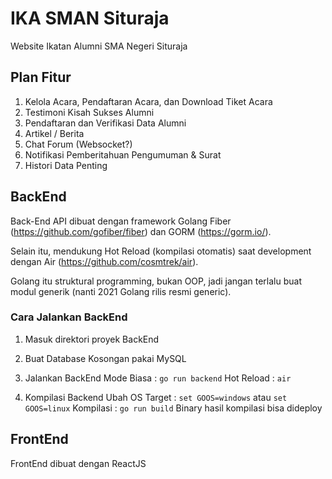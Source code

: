 # IKA SMAN Situraja

Website Ikatan Alumni SMA Negeri Situraja

## Plan Fitur

1. Kelola Acara, Pendaftaran Acara, dan Download Tiket Acara
2. Testimoni Kisah Sukses Alumni
3. Pendaftaran dan Verifikasi Data Alumni
4. Artikel / Berita
5. Chat Forum (Websocket?)
6. Notifikasi Pemberitahuan Pengumuman & Surat
7. Histori Data Penting

## BackEnd

Back-End API dibuat dengan framework Golang Fiber (https://github.com/gofiber/fiber) dan GORM (https://gorm.io/). 

Selain itu, mendukung Hot Reload (kompilasi otomatis) saat development dengan Air (https://github.com/cosmtrek/air).

Golang itu struktural programming, bukan OOP, jadi jangan terlalu buat modul generik (nanti 2021 Golang rilis resmi generic).

### Cara Jalankan BackEnd

1. Masuk direktori proyek BackEnd

2. Buat Database Kosongan pakai MySQL

3. Jalankan BackEnd
  Mode Biasa : ```go run backend```
  Hot Reload : ```air```
  
4. Kompilasi Backend 
  Ubah OS Target : ```set GOOS=windows``` atau ```set GOOS=linux```
  Kompilasi      : ```go run build``` 
  Binary hasil kompilasi bisa dideploy


## FrontEnd

FrontEnd dibuat dengan ReactJS
